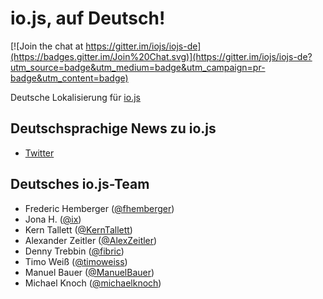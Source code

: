 # io.js, auf Deutsch!

[![Join the chat at https://gitter.im/iojs/iojs-de](https://badges.gitter.im/Join%20Chat.svg)](https://gitter.im/iojs/iojs-de?utm_source=badge&utm_medium=badge&utm_campaign=pr-badge&utm_content=badge)

Deutsche Lokalisierung für [io.js](http://iojs.org)


## Deutschsprachige News zu io.js

- [Twitter](https://twitter.com/iojsDe)


## Deutsches io.js-Team

- Frederic Hemberger ([@fhemberger](https://github.com/fhemberger))
- Jona H. ([@ix](https://github.com/ix))
- Kern Tallett ([@KernTallett](https://github.com/KernTallett))
- Alexander Zeitler ([@AlexZeitler](https://github.com/AlexZeitler))
- Denny Trebbin ([@fibric](https://github.com/fibric))
- Timo Weiß ([@timoweiss](https://github.com/timoweiss))
- Manuel Bauer ([@ManuelBauer](https://github.com/ManuelBauer))
- Michael Knoch ([@michaelknoch](https://github.com/michaelknoch))
